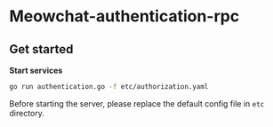 # Meowchat-authentication-rpc

## Get started

**Start services**

```bash
go run authentication.go -f etc/authorization.yaml
```

Before starting the server, please replace the default config file in `etc` directory.
